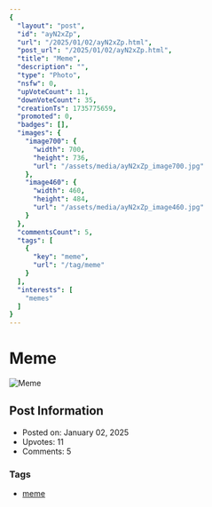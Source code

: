 ```yaml
---
{
  "layout": "post",
  "id": "ayN2xZp",
  "url": "/2025/01/02/ayN2xZp.html",
  "post_url": "/2025/01/02/ayN2xZp.html",
  "title": "Meme",
  "description": "",
  "type": "Photo",
  "nsfw": 0,
  "upVoteCount": 11,
  "downVoteCount": 35,
  "creationTs": 1735775659,
  "promoted": 0,
  "badges": [],
  "images": {
    "image700": {
      "width": 700,
      "height": 736,
      "url": "/assets/media/ayN2xZp_image700.jpg"
    },
    "image460": {
      "width": 460,
      "height": 484,
      "url": "/assets/media/ayN2xZp_image460.jpg"
    }
  },
  "commentsCount": 5,
  "tags": [
    {
      "key": "meme",
      "url": "/tag/meme"
    }
  ],
  "interests": [
    "memes"
  ]
}
---
```


# Meme

![Meme](/assets/media/ayN2xZp_image700.jpg)

## Post Information

- Posted on: January 02, 2025
- Upvotes: 11
- Comments: 5

### Tags

- [meme](/tag/meme)
